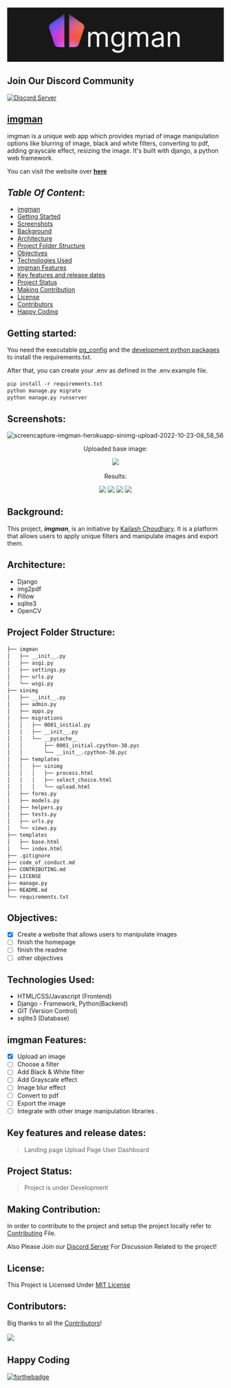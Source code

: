 ![Logo](static/images/logo.png)

## Join Our Discord Community

[![Discord Server](https://discordapp.com/api/guilds/1033034001260236910/widget.png?style=banner3)](https://discord.gg/GWvNKAKkJS)

## [**imgman**](https://imgman.herokuapp.com/)

imgman is a unique web app which provides myriad of image manipulation options like blurring of image, black and white filters, converting to pdf, adding grayscale effect, resizing the image. It's built with django, a python web framework.

You can visit the website over [**here**](https://imgman.herokuapp.com/)

## ***Table Of Content***:

  - [imgman](#imgman)
  - [Getting Started](#getting-started)
  - [Screenshots](#screenshots)
  - [Background](#background)
  - [Architecture](#architecture)
  - [Project Folder Structure](#project-folder-structure)
  - [Objectives](#objectives)
  - [Technologies Used](#technologies-used)
  - [imgman Features](#imgman-features)
  - [Key features and release dates](#key-features-and-release-dates)
  - [Project Status](#project-status)
  - [Making Contribution](#making-contribution)
  - [License](#license)
  - [Contributors](#contributors)
  - [Happy Coding](#happy-coding)

## Getting started:

You need the executable [pg_config](https://stackoverflow.com/questions/11618898/pg-config-executable-not-found) and the [development python packages](https://stackoverflow.com/questions/21530577/fatal-error-python-h-no-such-file-or-directory) to install the requirements.txt.

After that, you can create your .env as defined in the .env.example file.

```
pip install -r requirements.txt
python manage.py migrate
python manage.py runserver
```

## Screenshots:

![screencapture-imgman-herokuapp-sinimg-upload-2022-10-23-08_58_56](https://user-images.githubusercontent.com/49649259/197379292-8698a66b-8fa1-496f-96a8-8e25bae50011.png)


<div align="center">
 <p> Uploaded base image: </p>
<img src="https://user-images.githubusercontent.com/49649259/197379319-9bc54f61-138c-4653-8b32-21e7dbfa216c.jpg" />
    
 <p> Results: </p>
    <img width="220" src="https://user-images.githubusercontent.com/49649259/197379351-c27e3266-163d-4270-bd8e-f8343d292a9f.png" />
    <img width="220" src="https://user-images.githubusercontent.com/49649259/197379420-e486bf9d-e6d7-41fa-b74e-d9234f4b268d.png" />
    <img width="220" src="https://user-images.githubusercontent.com/49649259/197379415-7f598819-cc75-4dd7-876e-affaa937ec7f.png" />
    <img width="220" src="https://user-images.githubusercontent.com/49649259/197379417-4cdb11cf-ab26-4a67-9e04-e2a829d9f1d9.png" />
  </div>
</div>

## Background:

This project, ***imgman***, is an initiative by [Kailash Choudhary](https://github.com/kailashchoudhary11). It is a platform that allows users to apply unique filters and manipulate images and export them.

## Architecture:

- Django
- img2pdf
- Pillow
- sqlite3
- OpenCV

## Project Folder Structure:

```imgman
├── imgman
│   ├── __init__.py
│   ├── asgi.py
│   ├── settings.py
│   ├── urls.py
│   └── wsgi.py
├── sinimg
│   ├── __init__.py
│   ├── admin.py
│   ├── apps.py
│   ├── migrations
│   │   ├── 0001_initial.py
│   │   ├── __init__.py
│   │   └── __pycache__
│   │       ├── 0001_initial.cpython-38.pyc
│   │       └── __init__.cpython-38.pyc
│   ├── templates
│   │   ├── sinimg
│   │   │   ├── process.html
│   │   │   ├── select_choice.html
│   │   │   └── upload.html
│   ├── forms.py
│   ├── models.py
│   ├── helpers.py
│   ├── tests.py
│   ├── urls.py
│   └── views.py
├── templates
│   ├── base.html
│   └── index.html
├── .gitignore
├── code_of_conduct.md
├── CONTRIBUTING.md
├── LICENSE
├── manage.py
├── README.md
└── requirements.txt
```

## Objectives:

- [x] Create a website that allows users to manipulate images
- [ ] finish the homepage
- [ ] finish the readme
- [ ] other objectives

## Technologies Used:

- HTML/CSS/Javascript (Frontend)
- Django - Framework, Python(Backend)
- GIT (Version Control)
- sqlite3 (Database)

## imgman Features:

- [x] Upload an image
- [ ] Choose a filter
- [ ] Add Black & White filter
- [ ] Add Grayscale effect
- [ ] Image blur effect
- [ ] Convert to pdf
- [ ] Export the image
- [ ] Integrate with other image manipulation libraries .

## Key features and release dates:

> Landing page
> Upload Page
> User Dashboard

## Project Status:

> Project is under Development

## Making Contribution:

In order to contribute to the project and setup the project locally refer to [Contributing](CONTRIBUTING.md) File.

Also Please Join our [Discord Server](https://discord.gg/GWvNKAKkJS) For Discussion Related to the project!

## License:

This Project is Licensed Under [MIT License](LICENSE.md)

## Contributors:

Big thanks to all the [Contributors](https://github.com/kailashchoudhary11/imgman/graphs/contributors)!
<br>
<br>
<a href="https://github.com/kailashchoudhary11/imgman/graphs/contributors">
  <img src="https://contrib.rocks/image?repo=kailashchoudhary11/imgman" />
</a>


## Happy Coding
[![forthebadge](https://forthebadge.com/images/badges/built-with-love.svg)](https://forthebadge.com)
